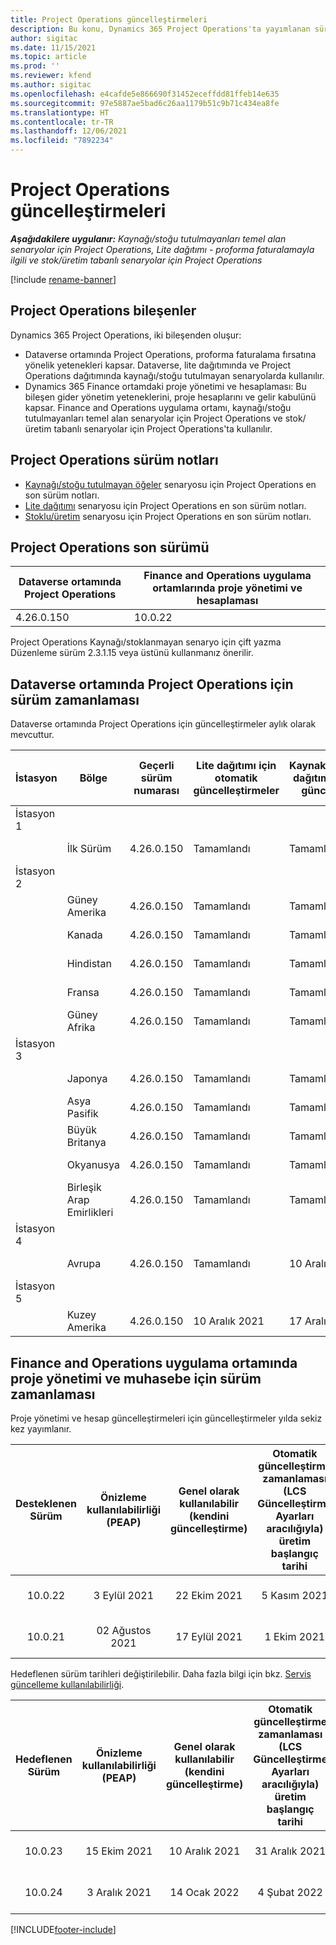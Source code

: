 ```yaml
---
title: Project Operations güncelleştirmeleri
description: Bu konu, Dynamics 365 Project Operations'ta yayımlanan sürümler hakkında bilgi sağlar.
author: sigitac
ms.date: 11/15/2021
ms.topic: article
ms.prod: ''
ms.reviewer: kfend
ms.author: sigitac
ms.openlocfilehash: e4cafde5e866690f31452eceffdd81ffeb14e635
ms.sourcegitcommit: 97e5887ae5bad6c26aa1179b51c9b71c434ea8fe
ms.translationtype: HT
ms.contentlocale: tr-TR
ms.lasthandoff: 12/06/2021
ms.locfileid: "7892234"
---
```

# <a name="project-operations-updates"></a>Project Operations güncelleştirmeleri

_**Aşağıdakilere uygulanır:** Kaynağı/stoğu tutulmayanları temel alan senaryolar için Project Operations, Lite dağıtımı - proforma faturalamayla ilgili ve stok/üretim tabanlı senaryolar için Project Operations_

[!include [rename-banner](~/includes/cc-data-platform-banner.md)]

## <a name="project-operations-components"></a>Project Operations bileşenler

Dynamics 365 Project Operations, iki bileşenden oluşur:

- Dataverse ortamında Project Operations, proforma faturalama fırsatına yönelik yetenekleri kapsar. Dataverse, lite dağıtımında ve Project Operations dağıtımında kaynağı/stoğu tutulmayan senaryolarda kullanılır.
- Dynamics 365 Finance ortamdaki proje yönetimi ve hesaplaması: Bu bileşen gider yönetim yeteneklerini, proje hesaplarını ve gelir kabulünü kapsar. Finance and Operations uygulama ortamı, kaynağı/stoğu tutulmayanları temel alan senaryolar için Project Operations ve stok/üretim tabanlı senaryolar için Project Operations'ta kullanılır.

## <a name="project-operations-release-notes"></a>Project Operations sürüm notları
- [Kaynağı/stoğu tutulmayan öğeler](whats-new-nov-2021-resource-based.md) senaryosu için Project Operations en son sürüm notları.
- [Lite dağıtımı](../pro/whats-new/whats-new-nov-2021-lite.md) senaryosu için Project Operations en son sürüm notları.
- [Stoklu/üretim](../prod-pma/whats-new/whats-new-oct-2021-stocked.md) senaryosu için Project Operations en son sürüm notları.

## <a name="project-operations-latest-version"></a>Project Operations son sürümü

| Dataverse ortamında Project Operations | Finance and Operations uygulama ortamlarında proje yönetimi ve hesaplaması | 
| --- | --- |
| 4.26.0.150 | 10.0.22 |

Project Operations Kaynağı/stoklanmayan senaryo için çift yazma Düzenleme sürüm 2.3.1.15 veya üstünü kullanmanız önerilir.

## <a name="release-schedule-for-project-operations-on-dataverse-environment"></a>Dataverse ortamında Project Operations için sürüm zamanlaması

Dataverse ortamında Project Operations için güncelleştirmeler aylık olarak mevcuttur. 

| İstasyon | Bölge | Geçerli sürüm numarası | Lite dağıtımı için otomatik güncelleştirmeler | Kaynak/Stoklanmayan dağıtım için otomatik güncelleştirmeler | Sonraki sürüm numarası | Genel olarak kullanılabilen bir sonraki sürüm |
|-----------|-----------------------|-----------------|--------------------|---------------------|---------------------|---------------------|
| İstasyon 1 |   &nbsp;              |    &nbsp;       | &nbsp;             |      &nbsp;         |      &nbsp;         |      &nbsp;         |
|   &nbsp;  | İlk Sürüm         |  4.26.0.150     | Tamamlandı           | Tamamlandı            | TBD                 | 06 Aralık 2021   |
| İstasyon 2 |   &nbsp;              |    &nbsp;       | &nbsp;             |      &nbsp;         |      &nbsp;         |      &nbsp;         |
|   &nbsp;  | Güney Amerika         |  4.26.0.150     | Tamamlandı           | Tamamlandı            | TBD                 | 06 Aralık 2021   |
|   &nbsp;  | Kanada                |  4.26.0.150     | Tamamlandı           | Tamamlandı            | TBD                 | 06 Aralık 2021   |
|   &nbsp;  | Hindistan                 |  4.26.0.150     | Tamamlandı           | Tamamlandı            | TBD                 | 06 Aralık 2021   |
|   &nbsp;  | Fransa                |  4.26.0.150     | Tamamlandı           | Tamamlandı            | TBD                 | 06 Aralık 2021   |
|   &nbsp;  | Güney Afrika          |  4.26.0.150     | Tamamlandı           | Tamamlandı            | TBD                 | 06 Aralık 2021   |
| İstasyon 3 |      &nbsp;           |     &nbsp;      |     &nbsp;         |      &nbsp;         |      &nbsp;         |      &nbsp;         |
|   &nbsp;  | Japonya                 |  4.26.0.150     | Tamamlandı           | Tamamlandı            | TBD                 | 10 Aralık 2021   |
|   &nbsp;  | Asya Pasifik          |  4.26.0.150     | Tamamlandı           | Tamamlandı            | TBD                 | 10 Aralık 2021   |
|   &nbsp;  | Büyük Britanya         |  4.26.0.150     | Tamamlandı           | Tamamlandı            | TBD                 | 10 Aralık 2021   |
|   &nbsp;  | Okyanusya               |  4.26.0.150     | Tamamlandı           | Tamamlandı            | TBD                 | 10 Aralık 2021   |
|   &nbsp;  | Birleşik Arap Emirlikleri  |  4.26.0.150     | Tamamlandı           | Tamamlandı            | TBD                 | 10 Aralık 2021   |
| İstasyon 4 |     &nbsp;            |     &nbsp;      |     &nbsp;         |      &nbsp;         |      &nbsp;         |      &nbsp;         |
|   &nbsp;  | Avrupa                |  4.26.0.150     | Tamamlandı           | 10 Aralık 2021   | TBD                 | 17 Aralık 2021   |
| İstasyon 5 |     &nbsp;            |     &nbsp;      |     &nbsp;         |      &nbsp;         |      &nbsp;         |      &nbsp;         |
|   &nbsp;  | Kuzey Amerika         |  4.26.0.150     | 10 Aralık 2021  | 17 Aralık 2021   | TBD                 | 07 Ocak 2022    |


## <a name="release-schedule-for-project-management-and-accounting-in-the-finance-and-operations-apps-environment"></a>Finance and Operations uygulama ortamında proje yönetimi ve muhasebe için sürüm zamanlaması

Proje yönetimi ve hesap güncelleştirmeleri için güncelleştirmeler yılda sekiz kez yayımlanır.

|Desteklenen Sürüm| Önizleme kullanılabilirliği (PEAP) | Genel olarak kullanılabilir (kendini güncelleştirme) | Otomatik güncelleştirme zamanlaması (LCS Güncelleştirme Ayarları aracılığıyla) üretim başlangıç tarihi |   Hizmet bitişi   |
|:---------------:|:---------------------------:|:---------------------------------:|:--------------------------------------------------------------------:|:------------------:|
|     10.0.22     |      3 Eylül 2021      |        22 Ekim 2021           |                          5 Kasım 2021                            | 14 Ocak 2022   |
|    10.0.21      |         02 Ağustos 2021     |           17 Eylül 2021      |                             1 Ekim 2021                          |  10 Aralık 2021 |


Hedeflenen sürüm tarihleri değiştirilebilir. Daha fazla bilgi için bkz. [Servis güncelleme kullanılabilirliği](/dynamics365/fin-ops-core/fin-ops/get-started/public-preview-releases?toc=%2fdynamics365%2ffinance%2ftoc.json).

|Hedeflenen Sürüm | Önizleme kullanılabilirliği (PEAP) | Genel olarak kullanılabilir (kendini güncelleştirme) | Otomatik güncelleştirme zamanlaması (LCS Güncelleştirme Ayarları aracılığıyla) üretim başlangıç tarihi |   Hizmet bitişi   |
|:---------------:|:---------------------------:|:---------------------------------:|:--------------------------------------------------------------------:|:------------------:|
|     10.0.23     |      15 Ekim 2021       |        10 Aralık 2021          |                          31 Aralık 2021                           | 18 Mart 2022     |
|     10.0.24     |      3 Aralık 2021       |        14 Ocak 2022           |                          4 Şubat 2022                            | 15 Nisan 2022     |

[!INCLUDE[footer-include](../includes/footer-banner.md)]
